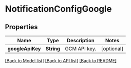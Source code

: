 # NotificationConfigGoogle

## Properties
Name | Type | Description | Notes
------------ | ------------- | ------------- | -------------
**googleApiKey** | **String** | GCM API key. | [optional] 

[[Back to Model list]](../README.md#documentation-for-models) [[Back to API list]](../README.md#documentation-for-api-endpoints) [[Back to README]](../README.md)


